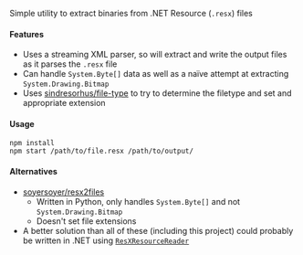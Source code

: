 Simple utility to extract binaries from .NET Resource (`.resx`) files

#### Features

- Uses a streaming XML parser, so will extract and write the output files as it parses the `.resx` file
- Can handle `System.Byte[]` data as well as a naïve attempt at extracting `System.Drawing.Bitmap`
- Uses [sindresorhus/file-type](https://github.com/sindresorhus/file-type) to try to determine the filetype and set and appropriate extension

#### Usage

```
npm install
npm start /path/to/file.resx /path/to/output/
```

#### Alternatives

- [soyersoyer/resx2files](https://github.com/soyersoyer/resx2files)
  - Written in Python, only handles `System.Byte[]` and not `System.Drawing.Bitmap`
  - Doesn't set file extensions
- A better solution than all of these (including this project) could probably be written in .NET using [`ResXResourceReader`](https://docs.microsoft.com/dotnet/api/system.resources.resxresourcereader)
